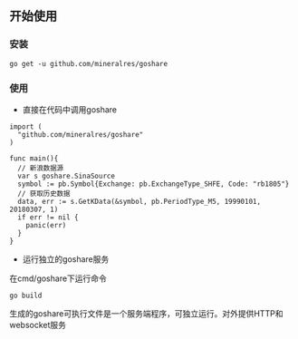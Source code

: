 ## 开始使用

### 安装
 ```
 go get -u github.com/mineralres/goshare
```
### 使用
* 直接在代码中调用goshare

```
import (
  "github.com/mineralres/goshare"
)

func main(){
  // 新浪数据源
  var s goshare.SinaSource
  symbol := pb.Symbol{Exchange: pb.ExchangeType_SHFE, Code: "rb1805"}
  // 获取历史数据
  data, err := s.GetKData(&symbol, pb.PeriodType_M5, 19990101, 20180307, 1)
  if err != nil {
    panic(err)
  }
}
```


* 运行独立的goshare服务

在cmd/goshare下运行命令
```
go build
```
生成的goshare可执行文件是一个服务端程序，可独立运行。对外提供HTTP和websocket服务